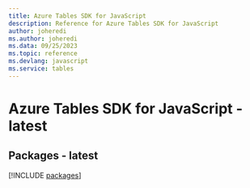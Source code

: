 ```yaml
---
title: Azure Tables SDK for JavaScript
description: Reference for Azure Tables SDK for JavaScript
author: joheredi
ms.author: joheredi
ms.data: 09/25/2023
ms.topic: reference
ms.devlang: javascript
ms.service: tables
---
```

# Azure Tables SDK for JavaScript - latest
## Packages - latest
[!INCLUDE [packages](tables-index.md)]